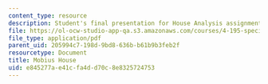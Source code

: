 ```yaml
---
content_type: resource
description: Student's final presentation for House Analysis assignment.
file: https://ol-ocw-studio-app-qa.s3.amazonaws.com/courses/4-195-special-problems-in-architectural-design-spring-2005/e845277ae41cfa4dd70c8e8325724753_mobius.pdf
file_type: application/pdf
parent_uid: 205994c7-198d-9bd8-636b-b61b9b3feb2f
resourcetype: Document
title: Mobius House
uid: e845277a-e41c-fa4d-d70c-8e8325724753
---
```

